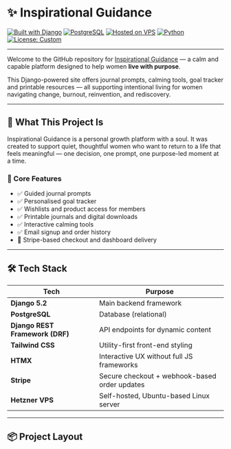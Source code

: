 # ✨ Inspirational Guidance

[![Built with Django](https://img.shields.io/badge/Built%20With-Django-092E20?style=for-the-badge&logo=django)](https://www.djangoproject.com/)
[![PostgreSQL](https://img.shields.io/badge/Database-PostgreSQL-336791?style=for-the-badge&logo=postgresql&logoColor=white)](https://www.postgresql.org/)
[![Hosted on VPS](https://img.shields.io/badge/Hosting-VPS%20Self--Hosted-blue?style=for-the-badge)](https://www.hetzner.com/)
[![Python](https://img.shields.io/badge/Python-3.12+-3776AB?style=for-the-badge&logo=python&logoColor=white)](https://www.python.org/)
[![License: Custom](https://img.shields.io/badge/License-Custom-important?style=for-the-badge)](#)

---

Welcome to the GitHub repository for [Inspirational Guidance](https://www.inspirationalguidance.com) — a calm and capable platform designed to help women **live with purpose**.

This Django-powered site offers journal prompts, calming tools, goal tracker and printable resources — all supporting intentional living for women navigating change, burnout, reinvention, and rediscovery.

---

## 🧭 What This Project Is

Inspirational Guidance is a personal growth platform with a soul. It was created to support quiet, thoughtful women who want to return to a life that feels meaningful — one decision, one prompt, one purpose-led moment at a time.

### 🎯 Core Features

- ✅ Guided journal prompts
- ✅ Personalised goal tracker
- ✅ Wishlists and product access for members
- ✅ Printable journals and digital downloads
- ✅ Interactive calming tools
- ✅ Email signup and order history
- 🛒 Stripe-based checkout and dashboard delivery

---

## 🛠 Tech Stack

| Tech | Purpose |
|------|---------|
| **Django 5.2** | Main backend framework |
| **PostgreSQL** | Database (relational) |
| **Django REST Framework (DRF)** | API endpoints for dynamic content |
| **Tailwind CSS** | Utility-first front-end styling |
| **HTMX** | Interactive UX without full JS frameworks |
| **Stripe** | Secure checkout + webhook-based order updates |
| **Hetzner VPS** | Self-hosted, Ubuntu-based Linux server |

---

## 📦 Project Layout

